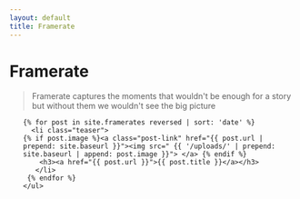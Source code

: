 ```yaml
---
layout: default
title: Framerate
---
```

<style>
@media only screen and (min-width: 800px) {
   .teaser {
	float: left;
	width: 33%;
	box-sizing: border-box;
	padding: 0 5px;}

li.teaser:before{background:none;}
li.teaser img {width: 254px;height: 254px;object-fit: cover;
 }
}

  </style>
<div id="articles">

 <h1 class="pageTitle">Framerate</h1>
 <div class="post">
 <blockquote>Framerate captures the moments that wouldn't be enough for a story but without them we wouldn't see the big picture</blockquote>
 </div>
 <ul class="posts noList">
 
    {% for post in site.framerates reversed | sort: 'date' %}
      <li class="teaser">
    {% if post.image %}<a class="post-link" href="{{ post.url | prepend: site.baseurl }}"><img src=" {{ '/uploads/' | prepend: site.baseurl | append: post.image }}"> </a> {% endif %}
    	<h3><a href="{{ post.url }}">{{ post.title }}</a></h3>
	   </li>
     {% endfor %}
    </ul>


</div>


  
 
